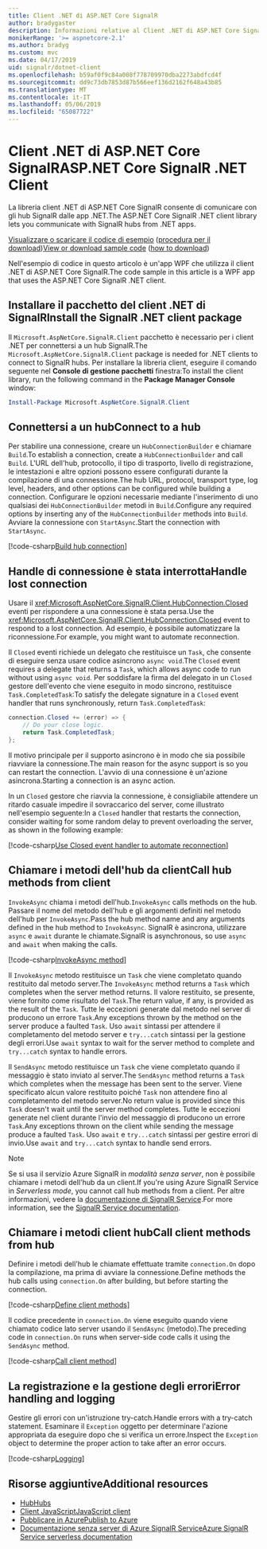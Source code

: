 ```yaml
---
title: Client .NET di ASP.NET Core SignalR
author: bradygaster
description: Informazioni relative al Client .NET di ASP.NET Core SignalR
monikerRange: '>= aspnetcore-2.1'
ms.author: bradyg
ms.custom: mvc
ms.date: 04/17/2019
uid: signalr/dotnet-client
ms.openlocfilehash: b59af0f9c84a008f778709970dba2273abdfcd4f
ms.sourcegitcommit: dd9c73db7853d87b566eef136d2162f648a43b85
ms.translationtype: MT
ms.contentlocale: it-IT
ms.lasthandoff: 05/06/2019
ms.locfileid: "65087722"
---
```

# <a name="aspnet-core-signalr-net-client"></a><span data-ttu-id="14415-103">Client .NET di ASP.NET Core SignalR</span><span class="sxs-lookup"><span data-stu-id="14415-103">ASP.NET Core SignalR .NET Client</span></span>

<span data-ttu-id="14415-104">La libreria client .NET di ASP.NET Core SignalR consente di comunicare con gli hub SignalR dalle app .NET.</span><span class="sxs-lookup"><span data-stu-id="14415-104">The ASP.NET Core SignalR .NET client library lets you communicate with SignalR hubs from .NET apps.</span></span>

<span data-ttu-id="14415-105">[Visualizzare o scaricare il codice di esempio](https://github.com/aspnet/AspNetCore.Docs/tree/master/aspnetcore/signalr/dotnet-client/sample) ([procedura per il download](xref:index#how-to-download-a-sample))</span><span class="sxs-lookup"><span data-stu-id="14415-105">[View or download sample code](https://github.com/aspnet/AspNetCore.Docs/tree/master/aspnetcore/signalr/dotnet-client/sample) ([how to download](xref:index#how-to-download-a-sample))</span></span>

<span data-ttu-id="14415-106">Nell'esempio di codice in questo articolo è un'app WPF che utilizza il client .NET di ASP.NET Core SignalR.</span><span class="sxs-lookup"><span data-stu-id="14415-106">The code sample in this article is a WPF app that uses the ASP.NET Core SignalR .NET client.</span></span>

## <a name="install-the-signalr-net-client-package"></a><span data-ttu-id="14415-107">Installare il pacchetto del client .NET di SignalR</span><span class="sxs-lookup"><span data-stu-id="14415-107">Install the SignalR .NET client package</span></span>

<span data-ttu-id="14415-108">Il `Microsoft.AspNetCore.SignalR.Client` pacchetto è necessario per i client .NET per connettersi a un hub SignalR.</span><span class="sxs-lookup"><span data-stu-id="14415-108">The `Microsoft.AspNetCore.SignalR.Client` package is needed for .NET clients to connect to SignalR hubs.</span></span> <span data-ttu-id="14415-109">Per installare la libreria client, eseguire il comando seguente nel **Console di gestione pacchetti** finestra:</span><span class="sxs-lookup"><span data-stu-id="14415-109">To install the client library, run the following command in the **Package Manager Console** window:</span></span>

```powershell
Install-Package Microsoft.AspNetCore.SignalR.Client
```

## <a name="connect-to-a-hub"></a><span data-ttu-id="14415-110">Connettersi a un hub</span><span class="sxs-lookup"><span data-stu-id="14415-110">Connect to a hub</span></span>

<span data-ttu-id="14415-111">Per stabilire una connessione, creare un `HubConnectionBuilder` e chiamare `Build`.</span><span class="sxs-lookup"><span data-stu-id="14415-111">To establish a connection, create a `HubConnectionBuilder` and call `Build`.</span></span> <span data-ttu-id="14415-112">L'URL dell'hub, protocollo, il tipo di trasporto, livello di registrazione, le intestazioni e altre opzioni possono essere configurati durante la compilazione di una connessione.</span><span class="sxs-lookup"><span data-stu-id="14415-112">The hub URL, protocol, transport type, log level, headers, and other options can be configured while building a connection.</span></span> <span data-ttu-id="14415-113">Configurare le opzioni necessarie mediante l'inserimento di uno qualsiasi dei `HubConnectionBuilder` metodi in `Build`.</span><span class="sxs-lookup"><span data-stu-id="14415-113">Configure any required options by inserting any of the `HubConnectionBuilder` methods into `Build`.</span></span> <span data-ttu-id="14415-114">Avviare la connessione con `StartAsync`.</span><span class="sxs-lookup"><span data-stu-id="14415-114">Start the connection with `StartAsync`.</span></span>

[!code-csharp[Build hub connection](dotnet-client/sample/signalrchatclient/MainWindow.xaml.cs?name=snippet_MainWindowClass&highlight=15-17,39)]

## <a name="handle-lost-connection"></a><span data-ttu-id="14415-115">Handle di connessione è stata interrotta</span><span class="sxs-lookup"><span data-stu-id="14415-115">Handle lost connection</span></span>

<span data-ttu-id="14415-116">Usare il <xref:Microsoft.AspNetCore.SignalR.Client.HubConnection.Closed> eventi per rispondere a una connessione è stata persa.</span><span class="sxs-lookup"><span data-stu-id="14415-116">Use the <xref:Microsoft.AspNetCore.SignalR.Client.HubConnection.Closed> event to respond to a lost connection.</span></span> <span data-ttu-id="14415-117">Ad esempio, è possibile automatizzare la riconnessione.</span><span class="sxs-lookup"><span data-stu-id="14415-117">For example, you might want to automate reconnection.</span></span>

<span data-ttu-id="14415-118">Il `Closed` eventi richiede un delegato che restituisce un `Task`, che consente di eseguire senza usare codice asincrono `async void`.</span><span class="sxs-lookup"><span data-stu-id="14415-118">The `Closed` event requires a delegate that returns a `Task`, which allows async code to run without using `async void`.</span></span> <span data-ttu-id="14415-119">Per soddisfare la firma del delegato in un `Closed` gestore dell'evento che viene eseguito in modo sincrono, restituisce `Task.CompletedTask`:</span><span class="sxs-lookup"><span data-stu-id="14415-119">To satisfy the delegate signature in a `Closed` event handler that runs synchronously, return `Task.CompletedTask`:</span></span>

```csharp
connection.Closed += (error) => {
    // Do your close logic.
    return Task.CompletedTask;
};
```

<span data-ttu-id="14415-120">Il motivo principale per il supporto asincrono è in modo che sia possibile riavviare la connessione.</span><span class="sxs-lookup"><span data-stu-id="14415-120">The main reason for the async support is so you can restart the connection.</span></span> <span data-ttu-id="14415-121">L'avvio di una connessione è un'azione asincrona.</span><span class="sxs-lookup"><span data-stu-id="14415-121">Starting a connection is an async action.</span></span>

<span data-ttu-id="14415-122">In un `Closed` gestore che riavvia la connessione, è consigliabile attendere un ritardo casuale impedire il sovraccarico del server, come illustrato nell'esempio seguente:</span><span class="sxs-lookup"><span data-stu-id="14415-122">In a `Closed` handler that restarts the connection, consider waiting for some random delay to prevent overloading the server, as shown in the following example:</span></span>

[!code-csharp[Use Closed event handler to automate reconnection](dotnet-client/sample/signalrchatclient/MainWindow.xaml.cs?name=snippet_ClosedRestart)]

## <a name="call-hub-methods-from-client"></a><span data-ttu-id="14415-123">Chiamare i metodi dell'hub da client</span><span class="sxs-lookup"><span data-stu-id="14415-123">Call hub methods from client</span></span>

<span data-ttu-id="14415-124">`InvokeAsync` chiama i metodi dell'hub.</span><span class="sxs-lookup"><span data-stu-id="14415-124">`InvokeAsync` calls methods on the hub.</span></span> <span data-ttu-id="14415-125">Passare il nome del metodo dell'hub e gli argomenti definiti nel metodo dell'hub per `InvokeAsync`.</span><span class="sxs-lookup"><span data-stu-id="14415-125">Pass the hub method name and any arguments defined in the hub method to `InvokeAsync`.</span></span> <span data-ttu-id="14415-126">SignalR è asincrona, utilizzare `async` e `await` durante le chiamate.</span><span class="sxs-lookup"><span data-stu-id="14415-126">SignalR is asynchronous, so use `async` and `await` when making the calls.</span></span>

[!code-csharp[InvokeAsync method](dotnet-client/sample/signalrchatclient/MainWindow.xaml.cs?name=snippet_InvokeAsync)]

<span data-ttu-id="14415-127">Il `InvokeAsync` metodo restituisce un `Task` che viene completato quando restituito dal metodo server.</span><span class="sxs-lookup"><span data-stu-id="14415-127">The `InvokeAsync` method returns a `Task` which completes when the server method returns.</span></span> <span data-ttu-id="14415-128">Il valore restituito, se presente, viene fornito come risultato del `Task`.</span><span class="sxs-lookup"><span data-stu-id="14415-128">The return value, if any, is provided as the result of the `Task`.</span></span> <span data-ttu-id="14415-129">Tutte le eccezioni generate dal metodo nel server di producono un errore `Task`.</span><span class="sxs-lookup"><span data-stu-id="14415-129">Any exceptions thrown by the method on the server produce a faulted `Task`.</span></span> <span data-ttu-id="14415-130">Uso `await` sintassi per attendere il completamento del metodo server e `try...catch` sintassi per la gestione degli errori.</span><span class="sxs-lookup"><span data-stu-id="14415-130">Use `await` syntax to wait for the server method to complete and `try...catch` syntax to handle errors.</span></span>

<span data-ttu-id="14415-131">Il `SendAsync` metodo restituisce un `Task` che viene completato quando il messaggio è stato inviato al server.</span><span class="sxs-lookup"><span data-stu-id="14415-131">The `SendAsync` method returns a `Task` which completes when the message has been sent to the server.</span></span> <span data-ttu-id="14415-132">Viene specificato alcun valore restituito poiché `Task` non attendere fino al completamento del metodo server.</span><span class="sxs-lookup"><span data-stu-id="14415-132">No return value is provided since this `Task` doesn't wait until the server method completes.</span></span> <span data-ttu-id="14415-133">Tutte le eccezioni generate nel client durante l'invio del messaggio di producono un errore `Task`.</span><span class="sxs-lookup"><span data-stu-id="14415-133">Any exceptions thrown on the client while sending the message produce a faulted `Task`.</span></span> <span data-ttu-id="14415-134">Uso `await` e `try...catch` sintassi per gestire errori di invio.</span><span class="sxs-lookup"><span data-stu-id="14415-134">Use `await` and `try...catch` syntax to handle send errors.</span></span>

> [!NOTE]
> <span data-ttu-id="14415-135">Se si usa il servizio Azure SignalR in *modalità senza server*, non è possibile chiamare i metodi dell'hub da un client.</span><span class="sxs-lookup"><span data-stu-id="14415-135">If you're using Azure SignalR Service in *Serverless mode*, you cannot call hub methods from a client.</span></span> <span data-ttu-id="14415-136">Per altre informazioni, vedere la [documentazione di SignalR Service](/azure/azure-signalr/signalr-concept-serverless-development-config).</span><span class="sxs-lookup"><span data-stu-id="14415-136">For more information, see the [SignalR Service documentation](/azure/azure-signalr/signalr-concept-serverless-development-config).</span></span>

## <a name="call-client-methods-from-hub"></a><span data-ttu-id="14415-137">Chiamare i metodi client hub</span><span class="sxs-lookup"><span data-stu-id="14415-137">Call client methods from hub</span></span>

<span data-ttu-id="14415-138">Definire i metodi dell'hub le chiamate effettuate tramite `connection.On` dopo la compilazione, ma prima di avviare la connessione.</span><span class="sxs-lookup"><span data-stu-id="14415-138">Define methods the hub calls using `connection.On` after building, but before starting the connection.</span></span>

[!code-csharp[Define client methods](dotnet-client/sample/signalrchatclient/MainWindow.xaml.cs?name=snippet_ConnectionOn)]

<span data-ttu-id="14415-139">Il codice precedente in `connection.On` viene eseguito quando viene chiamato codice lato server usando il `SendAsync` (metodo).</span><span class="sxs-lookup"><span data-stu-id="14415-139">The preceding code in `connection.On` runs when server-side code calls it using the `SendAsync` method.</span></span>

[!code-csharp[Call client method](dotnet-client/sample/signalrchat/hubs/chathub.cs?name=snippet_SendMessage)]

## <a name="error-handling-and-logging"></a><span data-ttu-id="14415-140">La registrazione e la gestione degli errori</span><span class="sxs-lookup"><span data-stu-id="14415-140">Error handling and logging</span></span>

<span data-ttu-id="14415-141">Gestire gli errori con un'istruzione try-catch.</span><span class="sxs-lookup"><span data-stu-id="14415-141">Handle errors with a try-catch statement.</span></span> <span data-ttu-id="14415-142">Esaminare il `Exception` oggetto per determinare l'azione appropriata da eseguire dopo che si verifica un errore.</span><span class="sxs-lookup"><span data-stu-id="14415-142">Inspect the `Exception` object to determine the proper action to take after an error occurs.</span></span>

[!code-csharp[Logging](dotnet-client/sample/signalrchatclient/MainWindow.xaml.cs?name=snippet_ErrorHandling)]

## <a name="additional-resources"></a><span data-ttu-id="14415-143">Risorse aggiuntive</span><span class="sxs-lookup"><span data-stu-id="14415-143">Additional resources</span></span>

* [<span data-ttu-id="14415-144">Hub</span><span class="sxs-lookup"><span data-stu-id="14415-144">Hubs</span></span>](xref:signalr/hubs)
* [<span data-ttu-id="14415-145">Client JavaScript</span><span class="sxs-lookup"><span data-stu-id="14415-145">JavaScript client</span></span>](xref:signalr/javascript-client)
* [<span data-ttu-id="14415-146">Pubblicare in Azure</span><span class="sxs-lookup"><span data-stu-id="14415-146">Publish to Azure</span></span>](xref:signalr/publish-to-azure-web-app)
* [<span data-ttu-id="14415-147">Documentazione senza server di Azure SignalR Service</span><span class="sxs-lookup"><span data-stu-id="14415-147">Azure SignalR Service serverless documentation</span></span>](/azure/azure-signalr/signalr-concept-serverless-development-config)

